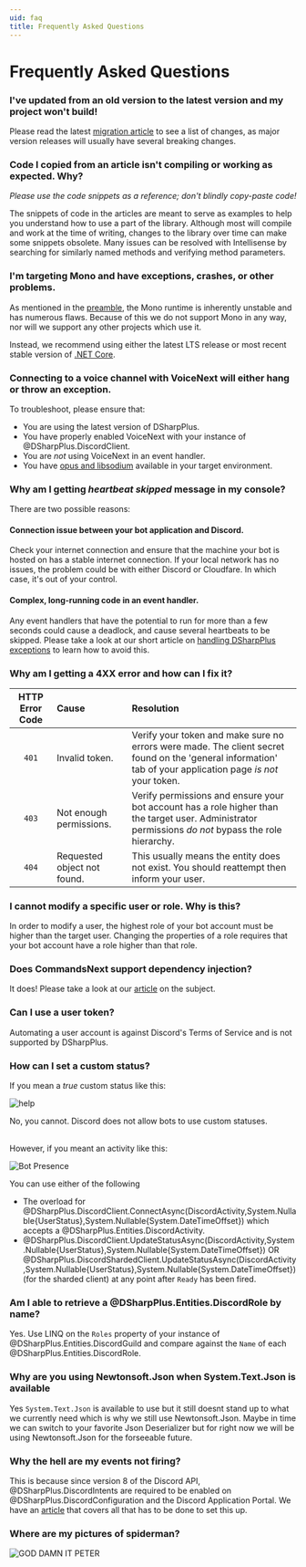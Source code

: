 ```yaml
---
uid: faq
title: Frequently Asked Questions
---
```


# Frequently Asked Questions

### I've updated from an old version to the latest version and my project won't build!
Please read the latest [migration article][0] to see a list of changes, as major version
releases will usually have several breaking changes.

### Code I copied from an article isn't compiling or working as expected. Why?
*Please use the code snippets as a reference; don't blindly copy-paste code!*

The snippets of code in the articles are meant to serve as examples to help you understand how to use a part of the
library. Although most will compile and work at the time of writing, changes to the library over time can make some
snippets obsolete. Many issues can be resolved with Intellisense by searching for similarly named methods and verifying
method parameters.

### I'm targeting Mono and have exceptions, crashes, or other problems.
As mentioned in the [preamble][1], the Mono runtime is inherently unstable and has numerous flaws. Because of this we
do not support Mono in any way, nor will we support any other projects which use it.

Instead, we recommend using either the latest LTS release or most recent stable version of [.NET Core][2].

### Connecting to a voice channel with VoiceNext will either hang or throw an exception.
To troubleshoot, please ensure that:
* You are using the latest version of DSharpPlus.
* You have properly enabled VoiceNext with your instance of @DSharpPlus.DiscordClient.
* You are *not* using VoiceNext in an event handler.
* You have [opus and libsodium][3] available in your target environment.


### Why am I getting *heartbeat skipped* message in my console?
There are two possible reasons:

#### Connection issue between your bot application and Discord.
Check your internet connection and ensure that the machine your bot is hosted on has a stable internet connection. If
your local network has no issues, the problem could be with either Discord or Cloudfare. In which case, it's out of your
control.

#### Complex, long-running code in an event handler.
Any event handlers that have the potential to run for more than a few seconds could cause a deadlock, and cause several
heartbeats to be skipped. Please take a look at our short article on [handling DSharpPlus exceptions][4] to learn how to
avoid this.

### Why am I getting a 4XX error and how can I fix it?
HTTP Error Code | Cause                       | Resolution
:--------------:|:----------------------------|:---------------------
`401`           | Invalid token.              | Verify your token and make sure no errors were made. The client secret found on the 'general information' tab of your application page *is not* your token.
`403`           | Not enough permissions.     | Verify permissions and ensure your bot account has a role higher than the target user. Administrator permissions *do not* bypass the role hierarchy.
`404`           | Requested object not found. | This usually means the entity does not exist. You should reattempt then inform your user.

### I cannot modify a specific user or role. Why is this?
In order to modify a user, the highest role of your bot account must be higher than the target user. Changing the properties of a role requires that your bot account have a role higher than that role.

### Does CommandsNext support dependency injection?
It does! Please take a look at our [article][5] on the subject.

### Can I use a user token?
Automating a user account is against Discord's Terms of Service and is not supported by DSharpPlus.

### How can I set a custom status?
If you mean a *true* custom status like this:

![help][6]

No, you cannot. Discord does not allow bots to use custom statuses.

<br/>
However, if you meant an activity like this:

![Bot Presence][7]

You can use either of the following

* The overload for
  @DSharpPlus.DiscordClient.ConnectAsync(DiscordActivity,System.Nullable{UserStatus},System.Nullable{System.DateTimeOffset})
  which accepts a @DSharpPlus.Entities.DiscordActivity.
* @DSharpPlus.DiscordClient.UpdateStatusAsync(DiscordActivity,System.Nullable{UserStatus},System.Nullable{System.DateTimeOffset})
  OR
  @DSharpPlus.DiscordShardedClient.UpdateStatusAsync(DiscordActivity,System.Nullable{UserStatus},System.Nullable{System.DateTimeOffset})
  (for the sharded client) at any point after `Ready` has been fired.

### Am I able to retrieve a @DSharpPlus.Entities.DiscordRole by name?
Yes. Use LINQ on the `Roles` property of your instance of @DSharpPlus.Entities.DiscordGuild and compare against the
`Name` of each @DSharpPlus.Entities.DiscordRole.

### Why are you using Newtonsoft.Json when System.Text.Json is available
Yes `System.Text.Json` is available to use but it still doesnt stand up to what we currently need which is why we still
use Newtonsoft.Json. Maybe in time we can switch to your favorite Json Deserializer but for right now we will be using
Newtonsoft.Json for the forseeable future.

### Why the hell are my events not firing?
This is because since version 8 of the Discord API, @DSharpPlus.DiscordIntents are required to be enabled on
@DSharpPlus.DiscordConfiguration and the Discord Application Portal. We have an [article][8] that covers all that has to
be done to set this up.

### Where are my pictures of spiderman?
![GOD DAMN IT PETER][9]

<!-- LINKS -->
[0]: xref:articles.migration.3x_to_4x
[1]: xref:articles.preamble
[2]: https://dotnet.microsoft.com/download
[3]: xref:articles.audio.voicenext.prerequisites
[4]: xref:articles.beyond_basics.events
[5]: xref:articles.commands.command_attributes
[6]: /images/faq_01.png
[7]: /images/faq_02.png
[8]: xref:articles.beyond_basics.intents
[9]: /images/faq_03.png
